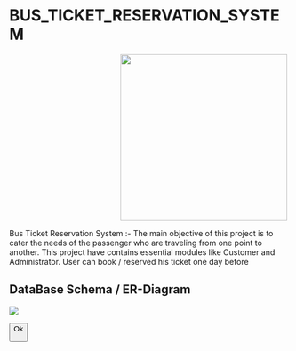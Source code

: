 <h1> BUS_TICKET_RESERVATION_SYSTEM</h1>


<img src="https://user-images.githubusercontent.com/105925554/202095032-27388632-691a-4469-91b2-be40ed2fc4d7.png" style= "width:300px;margin-left:200px;">

<p>Bus Ticket Reservation System :- The main objective of this project is to cater the needs of the passenger who are traveling from one point to another. This project have contains essential modules like Customer and Administrator. User can book / reserved his ticket one day before</p>
<h2 ">DataBase Schema / ER-Diagram</h2>
<img src="https://user-images.githubusercontent.com/105925554/202097054-8a4b748c-c077-4783-8166-65eb0422ca36.png">

<button>Ok</buuton>
